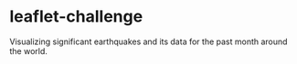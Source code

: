 # leaflet-challenge

Visualizing significant earthquakes and its data for the past month around the world.
